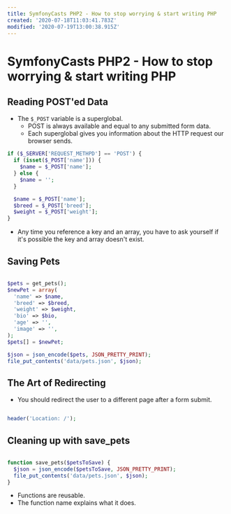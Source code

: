 ```yaml
---
title: SymfonyCasts PHP2 - How to stop worrying & start writing PHP
created: '2020-07-18T11:03:41.783Z'
modified: '2020-07-19T13:00:38.915Z'
---
```


# SymfonyCasts PHP2 - How to stop worrying & start writing PHP

## Reading POST'ed Data

* The `$_POST` variable is a superglobal.
  * POST is always available and equal to any submitted form data.
  * Each superglobal gives you information about the HTTP request our browser sends.

```php
if ($_SERVER['REQUEST_METHPD'] == 'POST') {
  if (isset($_POST['name'])) {
    $name = $_POST['name'];
  } else {
    $name = '';
  }

  $name = $_POST['name'];
  $breed = $_POST['breed'];
  $weight = $_POST['weight'];
}

```
* Any time you reference a key and an array, you have to ask yourself if it's possible the key and array doesn't exist.

## Saving Pets

```php

$pets = get_pets();
$newPet = array(
  'name' => $name,
  'breed' => $breed,
  'weight' => $weight,
  'bio' => $bio,
  'age' => '',
  'image' => '',
);
$pets[] = $newPet;

$json = json_encode($pets, JSON_PRETTY_PRINT);
file_put_contents('data/pets.json', $json);

```

## The Art of Redirecting

* You should redirect the user to a different page after a form submit.

```php

header('Location: /');

```

## Cleaning up with save_pets

```php

function save_pets($petsToSave) {
  $json = json_encode($petsToSave, JSON_PRETTY_PRINT);
  file_put_contents('data/pets.json', $json);
}

```

* Functions are reusable.
* The function name explains what it does.
